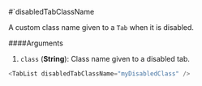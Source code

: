 #`disabledTabClassName

A custom class name given to a `Tab` when it is disabled.

####Arguments
1. `class` (__String__): Class name given to a disabled tab.

```javascript
<TabList disabledTabClassName="myDisabledClass" />
```